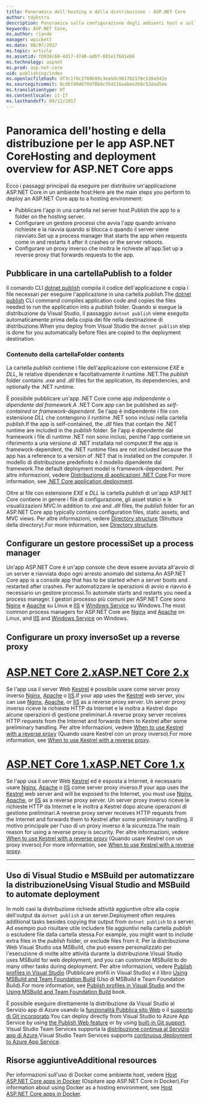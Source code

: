 ```yaml
---
title: Panoramica dell'hosting e della distribuzione - ASP.NET Core
author: tdykstra
description: Panoramica sulla configurazione degli ambienti host e sulla distribuzione delle app ASP.NET Core in tali ambienti.
keywords: ASP.NET Core,
ms.author: riande
manager: wpickett
ms.date: 08/07/2017
ms.topic: article
ms.assetid: f0930c68-4d17-4748-adbf-801e17601eb6
ms.technology: aspnet
ms.prod: asp.net-core
uid: publishing/index
ms.openlocfilehash: df3c1f0c2768b89c3ea5dc901782170c530a542e
ms.sourcegitcommit: 9cdbfd0d670d70b9c354216aabee260c52dad5ee
ms.translationtype: HT
ms.contentlocale: it-IT
ms.lasthandoff: 09/12/2017
---
```

# <a name="hosting-and-deployment-overview-for-aspnet-core-apps"></a><span data-ttu-id="1e08f-104">Panoramica dell'hosting e della distribuzione per le app ASP.NET Core</span><span class="sxs-lookup"><span data-stu-id="1e08f-104">Hosting and deployment overview for ASP.NET Core apps</span></span>

<span data-ttu-id="1e08f-105">Ecco i passaggi principali da eseguire per distribuire un'applicazione ASP.NET Core in un ambiente host:</span><span class="sxs-lookup"><span data-stu-id="1e08f-105">Here are the main steps you perform to deploy an ASP.NET Core app to a hosting environment:</span></span>

* <span data-ttu-id="1e08f-106">Pubblicare l'app in una cartella nel server host.</span><span class="sxs-lookup"><span data-stu-id="1e08f-106">Publish the app to a folder on the hosting server.</span></span>
* <span data-ttu-id="1e08f-107">Configurare un gestore processi che avvia l'app quando arrivano richieste e la riavvia quando si blocca o quando il server viene riavviato.</span><span class="sxs-lookup"><span data-stu-id="1e08f-107">Set up a process manager that starts the app when requests come in and restarts it after it crashes or the server reboots.</span></span>
* <span data-ttu-id="1e08f-108">Configurare un proxy inverso che inoltra le richieste all'app.</span><span class="sxs-lookup"><span data-stu-id="1e08f-108">Set up a reverse proxy that forwards requests to the app.</span></span>

## <a name="publish-to-a-folder"></a><span data-ttu-id="1e08f-109">Pubblicare in una cartella</span><span class="sxs-lookup"><span data-stu-id="1e08f-109">Publish to a folder</span></span> 

<span data-ttu-id="1e08f-110">Il comando CLI [dotnet publish](https://docs.microsoft.com/dotnet/articles/core/tools/dotnet-publish) compila il codice dell'applicazione e copia i file necessari per eseguire l'applicazione in una cartella *publish*.</span><span class="sxs-lookup"><span data-stu-id="1e08f-110">The [dotnet publish](https://docs.microsoft.com/dotnet/articles/core/tools/dotnet-publish) CLI command compiles application code and copies the files needed to run the application into a *publish* folder.</span></span> <span data-ttu-id="1e08f-111">Quando si esegue la distribuzione da Visual Studio, il passaggio `dotnet publish` viene eseguito automaticamente prima della copia dei file nella destinazione di distribuzione.</span><span class="sxs-lookup"><span data-stu-id="1e08f-111">When you deploy from Visual Studio the `dotnet publish` step is done for you automatically before files are copied to the deployment destination.</span></span>

### <a name="folder-contents"></a><span data-ttu-id="1e08f-112">Contenuto della cartella</span><span class="sxs-lookup"><span data-stu-id="1e08f-112">Folder contents</span></span>

<span data-ttu-id="1e08f-113">La cartella *publish* contiene i file dell'applicazione con estensione *EXE* e *DLL*, le relative dipendenze e facoltativamente il runtime .NET.</span><span class="sxs-lookup"><span data-stu-id="1e08f-113">The *publish* folder contains *.exe* and *.dll* files for the application, its dependencies, and optionally the .NET runtime.</span></span>

<span data-ttu-id="1e08f-114">È possibile pubblicare un'app .NET Core come app *indipendente* o *dipendente dal framework*.</span><span class="sxs-lookup"><span data-stu-id="1e08f-114">A .NET Core app can be published as *self-contained* or *framework-dependent*.</span></span> <span data-ttu-id="1e08f-115">Se l'app è indipendente i file con estensione *DLL* che contengono il runtime .NET sono inclusi nella cartella *publish*.</span><span class="sxs-lookup"><span data-stu-id="1e08f-115">If the app is self-contained, the *.dll* files that contain the .NET runtime are included in the *publish* folder.</span></span>  <span data-ttu-id="1e08f-116">Se l'app è dipendente dal framework i file di runtime .NET non sono inclusi, perché l'app contiene un riferimento a una versione di .NET installata nel computer.</span><span class="sxs-lookup"><span data-stu-id="1e08f-116">If the app is framework-dependent, the .NET runtime files are not included because the app has a reference to a version of .NET that is installed on the computer.</span></span> <span data-ttu-id="1e08f-117">Il modello di distribuzione predefinito è il modello dipendente dal framework.</span><span class="sxs-lookup"><span data-stu-id="1e08f-117">The default deployment model is framework-dependent.</span></span> <span data-ttu-id="1e08f-118">Per altre informazioni, vedere [Distribuzione di applicazioni .NET Core](https://docs.microsoft.com/dotnet/articles/core/deploying/index).</span><span class="sxs-lookup"><span data-stu-id="1e08f-118">For more information, see [.NET Core application deployment](https://docs.microsoft.com/dotnet/articles/core/deploying/index).</span></span>

<span data-ttu-id="1e08f-119">Oltre ai file con estensione *EXE* e *DLL* la cartella *publish* di un'app ASP.NET Core contiene in genere i file di configurazione, gli asset statici e le visualizzazioni MVC.</span><span class="sxs-lookup"><span data-stu-id="1e08f-119">In addition to *.exe* and *.dll* files, the *publish* folder for an ASP.NET Core app typically contains configuration files, static assets, and MVC views.</span></span>  <span data-ttu-id="1e08f-120">Per altre informazioni, vedere [Directory structure](xref:hosting/directory-structure) (Struttura della directory).</span><span class="sxs-lookup"><span data-stu-id="1e08f-120">For more information, see [Directory structure](xref:hosting/directory-structure).</span></span>

## <a name="set-up-a-process-manager"></a><span data-ttu-id="1e08f-121">Configurare un gestore processi</span><span class="sxs-lookup"><span data-stu-id="1e08f-121">Set up a process manager</span></span>

<span data-ttu-id="1e08f-122">Un'app ASP.NET Core è un'app console che deve essere avviata all'avvio di un server e riavviata dopo ogni arresto anomalo del sistema.</span><span class="sxs-lookup"><span data-stu-id="1e08f-122">An ASP.NET Core app is a console app that has to be started when a server boots and restarted after crashes.</span></span> <span data-ttu-id="1e08f-123">Per automatizzare le operazioni di avvio e riavvio è necessario un gestore processi.</span><span class="sxs-lookup"><span data-stu-id="1e08f-123">To automate starts and restarts you need a process manager.</span></span> <span data-ttu-id="1e08f-124">I gestori processo più comuni per ASP.NET Core sono [Nginx](xref:publishing/linuxproduction) e [Apache](xref:publishing/apache-proxy) su Linux e [IIS](xref:publishing/iis) e [Windows Service](xref:hosting/windows-service) su Windows.</span><span class="sxs-lookup"><span data-stu-id="1e08f-124">The most common process managers for ASP.NET Core are [Nginx](xref:publishing/linuxproduction) and [Apache](xref:publishing/apache-proxy) on Linux, and [IIS](xref:publishing/iis) and [Windows Service](xref:hosting/windows-service) on Windows.</span></span>

## <a name="set-up-a-reverse-proxy"></a><span data-ttu-id="1e08f-125">Configurare un proxy inverso</span><span class="sxs-lookup"><span data-stu-id="1e08f-125">Set up a reverse proxy</span></span>

# <a name="aspnet-core-2xtabaspnetcore2x"></a>[<span data-ttu-id="1e08f-126">ASP.NET Core 2.x</span><span class="sxs-lookup"><span data-stu-id="1e08f-126">ASP.NET Core 2.x</span></span>](#tab/aspnetcore2x)

<span data-ttu-id="1e08f-127">Se l'app usa il server Web [Kestrel](xref:fundamentals/servers/kestrel) è possibile usare come server proxy inverso [Nginx](xref:publishing/linuxproduction), [Apache](xref:publishing/apache-proxy) o [IIS](xref:publishing/iis).</span><span class="sxs-lookup"><span data-stu-id="1e08f-127">If your app uses the [Kestrel](xref:fundamentals/servers/kestrel) web server, you can use [Nginx](xref:publishing/linuxproduction), [Apache](xref:publishing/apache-proxy), or [IIS](xref:publishing/iis) as a reverse proxy server.</span></span> <span data-ttu-id="1e08f-128">Un server proxy inverso riceve le richieste HTTP da Internet e le inoltra a Kestrel dopo alcune operazioni di gestione preliminari.</span><span class="sxs-lookup"><span data-stu-id="1e08f-128">A reverse proxy server receives HTTP requests from the Internet and forwards them to Kestrel after some preliminary handling.</span></span> <span data-ttu-id="1e08f-129">Per altre informazioni, vedere [When to use Kestrel with a reverse proxy](xref:fundamentals/servers/kestrel?tabs=aspnetcore2x#when-to-use-kestrel-with-a-reverse-proxy) (Quando usare Kestrel con un proxy inverso).</span><span class="sxs-lookup"><span data-stu-id="1e08f-129">For more information, see [When to use Kestrel with a reverse proxy](xref:fundamentals/servers/kestrel?tabs=aspnetcore2x#when-to-use-kestrel-with-a-reverse-proxy).</span></span>

# <a name="aspnet-core-1xtabaspnetcore1x"></a>[<span data-ttu-id="1e08f-130">ASP.NET Core 1.x</span><span class="sxs-lookup"><span data-stu-id="1e08f-130">ASP.NET Core 1.x</span></span>](#tab/aspnetcore1x)

<span data-ttu-id="1e08f-131">Se l'app usa il server Web [Kestrel](xref:fundamentals/servers/kestrel) ed è esposta a Internet, è necessario usare [Nginx](xref:publishing/linuxproduction), [Apache](xref:publishing/apache-proxy) o [IIS](xref:publishing/iis) come server proxy inverso.</span><span class="sxs-lookup"><span data-stu-id="1e08f-131">If your app uses the [Kestrel](xref:fundamentals/servers/kestrel) web server and will be exposed to the Internet, you must use [Nginx](xref:publishing/linuxproduction), [Apache](xref:publishing/apache-proxy), or [IIS](xref:publishing/iis) as a reverse proxy server.</span></span> <span data-ttu-id="1e08f-132">Un server proxy inverso riceve le richieste HTTP da Internet e le inoltra a Kestrel dopo alcune operazioni di gestione preliminari.</span><span class="sxs-lookup"><span data-stu-id="1e08f-132">A reverse proxy server receives HTTP requests from the Internet and forwards them to Kestrel after some preliminary handling.</span></span> <span data-ttu-id="1e08f-133">Il motivo principale per l'uso di un proxy inverso è la sicurezza.</span><span class="sxs-lookup"><span data-stu-id="1e08f-133">The main reason for using a reverse proxy is security.</span></span> <span data-ttu-id="1e08f-134">Per altre informazioni, vedere [When to use Kestrel with a reverse proxy](xref:fundamentals/servers/kestrel?tabs=aspnetcore1x#when-to-use-kestrel-with-a-reverse-proxy) (Quando usare Kestrel con un proxy inverso).</span><span class="sxs-lookup"><span data-stu-id="1e08f-134">For more information, see [When to use Kestrel with a reverse proxy](xref:fundamentals/servers/kestrel?tabs=aspnetcore1x#when-to-use-kestrel-with-a-reverse-proxy).</span></span>

---

## <a name="using-visual-studio-and-msbuild-to-automate-deployment"></a><span data-ttu-id="1e08f-135">Uso di Visual Studio e MSBuild per automatizzare la distribuzione</span><span class="sxs-lookup"><span data-stu-id="1e08f-135">Using Visual Studio and MSBuild to automate deployment</span></span>

<span data-ttu-id="1e08f-136">In molti casi la distribuzione richiede attività aggiuntive oltre alla copia dell'output da `dotnet publish` a un server.</span><span class="sxs-lookup"><span data-stu-id="1e08f-136">Deployment often requires additional tasks besides copying the output from `dotnet publish` to a server.</span></span> <span data-ttu-id="1e08f-137">Ad esempio può risultare utile includere file aggiuntivi nella cartella *publish* o escludere file dalla cartella stessa.</span><span class="sxs-lookup"><span data-stu-id="1e08f-137">For example, you might want to include extra files in the *publish* folder, or exclude files from it.</span></span> <span data-ttu-id="1e08f-138">Per la distribuzione Web Visual Studio usa MSBuild, che può essere personalizzato per l'esecuzione di molte altre attività durante la distribuzione.</span><span class="sxs-lookup"><span data-stu-id="1e08f-138">Visual Studio uses MSBuild for web deployment, and you can customize MSBuild to do many other tasks during deployment.</span></span> <span data-ttu-id="1e08f-139">Per altre informazioni, vedere [Publish profiles in Visual Studio](xref:publishing/web-publishing-vs) (Pubblicare profili in Visual Studio) e il libro [Using MSBuild and Team Foundation Build](http://msbuildbook.com/) (Uso di MSBuild e Team Foundation Build).</span><span class="sxs-lookup"><span data-stu-id="1e08f-139">For more information, see [Publish profiles in Visual Studio](xref:publishing/web-publishing-vs) and the [Using MSBuild and Team Foundation Build](http://msbuildbook.com/) book.</span></span>

<span data-ttu-id="1e08f-140">È possibile eseguire direttamente la distribuzione da Visual Studio al Servizio app di Azure usando la [funzionalità Pubblica sito Web](xref:tutorials/publish-to-azure-webapp-using-vs) o il [supporto di Git incorporato](xref:publishing/azure-continuous-deployment).</span><span class="sxs-lookup"><span data-stu-id="1e08f-140">You can deploy directly from Visual Studio to Azure App Service by using [the Publish Web feature](xref:tutorials/publish-to-azure-webapp-using-vs) or by using [built-in Git support](xref:publishing/azure-continuous-deployment).</span></span> <span data-ttu-id="1e08f-141">Visual Studio Team Services supporta la [distribuzione continua al Servizio app di Azure](https://www.visualstudio.com/docs/build/aspnet/core/quick-to-azure).</span><span class="sxs-lookup"><span data-stu-id="1e08f-141">Visual Studio Team Services supports [continuous deployment to Azure App Service](https://www.visualstudio.com/docs/build/aspnet/core/quick-to-azure).</span></span>

## <a name="additional-resources"></a><span data-ttu-id="1e08f-142">Risorse aggiuntive</span><span class="sxs-lookup"><span data-stu-id="1e08f-142">Additional resources</span></span>

<span data-ttu-id="1e08f-143">Per informazioni sull'uso di Docker come ambiente host, vedere [Host ASP.NET Core apps in Docker](xref:publishing/docker) (Ospitare app ASP.NET Core in Docker).</span><span class="sxs-lookup"><span data-stu-id="1e08f-143">For information about using Docker as a hosting environment, see [Host ASP.NET Core apps in Docker](xref:publishing/docker).</span></span>
